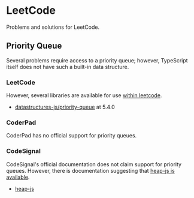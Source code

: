 # LeetCode

Problems and solutions for LeetCode.


## Priority Queue

Several problems require access to a priority queue; however, TypeScript itself does not have such a built-in data structure.


### LeetCode

However, several libraries are available for use [within leetcode](https://support.leetcode.com/hc/en-us/articles/360011833974-What-are-the-environments-for-the-programming-languages).

- [datastructures-js/priority-queue](https://github.com/datastructures-js/priority-queue) at 5.4.0


### CoderPad

CoderPad has no official support for priority queues.


### CodeSignal

CodeSignal's official documentation does not claim support for priority queues.  However, there is documentation suggesting that [heap-js is available](https://learn.codesignal.com/preview/lessons/3525/heaps-and-priority-queues-in-javascript?utm_source=chatgpt.com).

- [heap-js](https://github.com/ignlg/heap-js)
